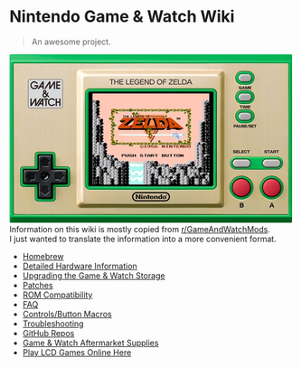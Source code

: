 # Nintendo Game & Watch Wiki
> An awesome project.

![gw](src/pics/gw.jpg)  
Information on this wiki is mostly copied from [r/GameAndWatchMods](https://www.reddit.com/r/GameAndWatchMods/wiki/index/#wiki_welcome_to_our_game_.26amp.3B_watch_wiki.21).  
I just wanted to translate the information into a more convenient format.  

+ [Homebrew](homebrew/homebrew.md)
+ [Detailed Hardware Information](hardware/hardware.md)
+ [Upgrading the Game & Watch Storage](upgrading/upgrading.md)
+ [Patches](patches/patches.md)
+ [ROM Compatibility](roms/compatibility.md)
+ [FAQ](faq/faq.md)
+ [Controls/Button Macros](faq/gwcontrols.md)
+ [Troubleshooting](faq/troubleshooting.md)
+ [GitHub Repos](faq/githubrepos.md)
+ [Game & Watch Aftermarket Supplies](/faq/supplies.md)
+ [Play LCD Games Online Here](faq/play.md)